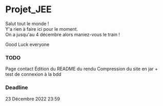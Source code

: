 # Projet_JEE
Salut tout le monde !  
Y'a rien à faire ici pour le moment.  
On a jusqu'au 4 décembre alors maniez-vous le train !

Good Luck everyone 


### TODO
 
Page contact
Édition du README du rendu
Compression du site en jar + test de connexion à la bdd


### Deadline

23 Décembre 2022 23:59
